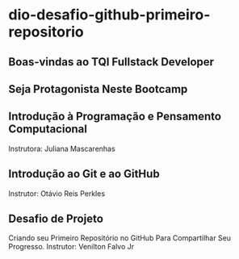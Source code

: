 # dio-desafio-github-primeiro-repositorio
## Boas-vindas ao TQI Fullstack Developer
## Seja Protagonista Neste Bootcamp
## Introdução à Programação e Pensamento Computacional
Instrutora: Juliana Mascarenhas
## Introdução ao Git e ao GitHub
Instrutor: Otávio Reis Perkles
## Desafio de Projeto
Criando seu Primeiro Repositório no GitHub Para Compartilhar Seu Progresso.
Instrutor: Venilton Falvo Jr

